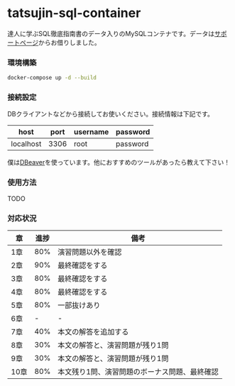 # tatsujin-sql-container
達人に学ぶSQL徹底指南書のデータ入りのMySQLコンテナです。データは[サポートページ](https://www.shoeisha.co.jp/book/download/9784798157825/detail)からお借りしました。

### 環境構築
```bash
docker-compose up -d --build
```
### 接続設定
DBクライアントなどから接続してお使いください。接続情報は下記です。

|host|port|username|password|
|-|-|-|-|
|localhost|3306|root|password|

僕は[DBeaver](https://github.com/dbeaver/dbeaver)を使っています。他におすすめのツールがあったら教えて下さい！
### 使用方法
TODO
### 対応状況
|章|進捗|備考|
|-|-|-|
|1章|80%|演習問題以外を確認|
|2章|90%|最終確認をする|
|3章|80%|最終確認をする|
|4章|80%|最終確認をする|
|5章|80%|一部抜けあり|
|6章|-|-|
|7章|40%|本文の解答を追加する|
|8章|30%|本文の解答と、演習問題が残り1問|
|9章|30%|本文の解答と、演習問題が残り1問|
|10章|80%|本文残り1問、演習問題のボーナス問題、最終確認|
